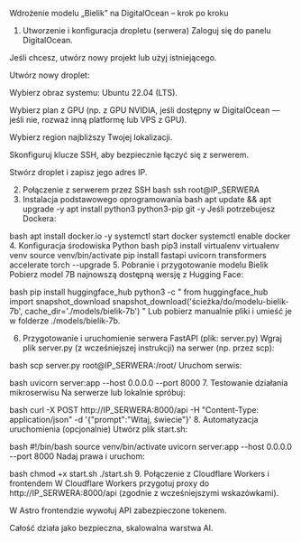 Wdrożenie modelu „Bielik” na DigitalOcean – krok po kroku
1. Utworzenie i konfiguracja dropletu (serwera)
Zaloguj się do panelu DigitalOcean.

Jeśli chcesz, utwórz nowy projekt lub użyj istniejącego.

Utwórz nowy droplet:

Wybierz obraz systemu: Ubuntu 22.04 (LTS).

Wybierz plan z GPU (np. z GPU NVIDIA, jeśli dostępny w DigitalOcean — jeśli nie, rozważ inną platformę lub VPS z GPU).

Wybierz region najbliższy Twojej lokalizacji.

Skonfiguruj klucze SSH, aby bezpiecznie łączyć się z serwerem.

Stwórz droplet i zapisz jego adres IP.

2. Połączenie z serwerem przez SSH
bash
ssh root@IP_SERWERA
3. Instalacja podstawowego oprogramowania
bash
apt update && apt upgrade -y
apt install python3 python3-pip git -y
Jeśli potrzebujesz Dockera:

bash
apt install docker.io -y
systemctl start docker
systemctl enable docker
4. Konfiguracja środowiska Python
bash
pip3 install virtualenv
virtualenv venv
source venv/bin/activate
pip install fastapi uvicorn transformers accelerate torch --upgrade
5. Pobranie i przygotowanie modelu Bielik
Pobierz model 7B najnowszą dostępną wersję z Hugging Face:

bash
pip install huggingface_hub
python3 -c "
from huggingface_hub import snapshot_download
snapshot_download('ścieżka/do/modelu-bielik-7b', cache_dir='./models/bielik-7b')
"
Lub pobierz manualnie pliki i umieść je w folderze ./models/bielik-7b.

6. Przygotowanie i uruchomienie serwera FastAPI (plik: server.py)
Wgraj plik server.py (z wcześniejszej instrukcji) na serwer (np. przez scp):

bash
scp server.py root@IP_SERWERA:/root/
Uruchom serwis:

bash
uvicorn server:app --host 0.0.0.0 --port 8000
7. Testowanie działania mikroserwisu
Na serwerze lub lokalnie spróbuj:

bash
curl -X POST http://IP_SERWERA:8000/api -H "Content-Type: application/json" -d '{"prompt":"Witaj, świecie"}'
8. Automatyzacja uruchomienia (opcjonalnie)
Utwórz plik start.sh:

bash
#!/bin/bash
source venv/bin/activate
uvicorn server:app --host 0.0.0.0 --port 8000
Nadaj prawa i uruchom:

bash
chmod +x start.sh
./start.sh
9. Połączenie z Cloudflare Workers i frontendem
W Cloudflare Workers przygotuj proxy do http://IP_SERWERA:8000/api (zgodnie z wcześniejszymi wskazówkami).

W Astro frontendzie wywołuj API zabezpieczone tokenem.

Całość działa jako bezpieczna, skalowalna warstwa AI.

